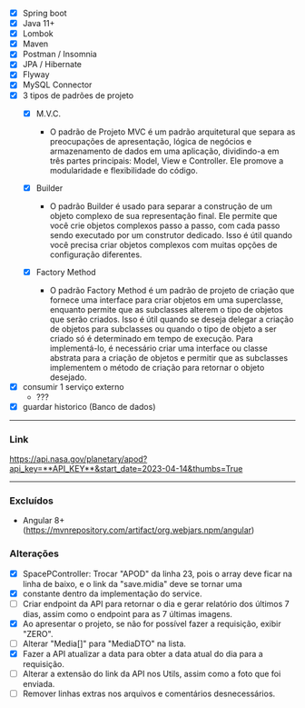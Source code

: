 - [x] Spring boot
- [x] Java 11+
- [x] Lombok
- [x] Maven
- [x] Postman / Insomnia
- [x] JPA / Hibernate
- [x] Flyway
- [x] MySQL Connector
- [x] 3 tipos de padrões de projeto
  - [x] M.V.C.
    - O padrão de Projeto MVC é um padrão arquitetural que separa as preocupações de apresentação, lógica de negócios e armazenamento de dados em uma aplicação, dividindo-a em três partes principais: Model, View e Controller. Ele promove a modularidade e flexibilidade do código.

  - [x] Builder
    - O padrão Builder é usado para separar a construção de um objeto complexo de sua representação final. Ele permite que você crie objetos complexos passo a passo, com cada passo sendo executado por um construtor dedicado. Isso é útil quando você precisa criar objetos complexos com muitas opções de configuração diferentes.

  - [x] Factory Method
    - O padrão Factory Method é um padrão de projeto de criação que fornece uma interface para criar objetos em uma superclasse, enquanto permite que as subclasses alterem o tipo de objetos que serão criados. Isso é útil quando se deseja delegar a criação de objetos para subclasses ou quando o tipo de objeto a ser criado só é determinado em tempo de execução. Para implementá-lo, é necessário criar uma interface ou classe abstrata para a criação de objetos e permitir que as subclasses implementem o método de criação para retornar o objeto desejado.

- [x] consumir 1 serviço externo
  - ???
- [x] guardar historico (Banco de dados)

---

### Link

<https://api.nasa.gov/planetary/apod?api_key=**API_KEY**&start_date=2023-04-14&thumbs=True>

---

### Excluídos

- Angular 8+ (<https://mvnrepository.com/artifact/org.webjars.npm/angular>)

### Alterações

- [x] SpacePController: Trocar "APOD" da linha 23, pois o array deve ficar na linha de baixo, e o link da "save.midia" deve se tornar uma
- [x] constante dentro da implementação do service.
- [ ] Criar endpoint da API para retornar o dia e gerar relatório dos últimos 7 dias, assim como o endpoint para as 7 últimas imagens.
- [x] Ao apresentar o projeto, se não for possível fazer a requisição, exibir "ZERO".
- [ ] Alterar "Media[]" para "MediaDTO" na lista.
- [x] Fazer a API atualizar a data para obter a data atual do dia para a requisição.
- [ ] Alterar a extensão do link da API nos Utils, assim como a foto que foi enviada.
- [ ] Remover linhas extras nos arquivos e comentários desnecessários.
